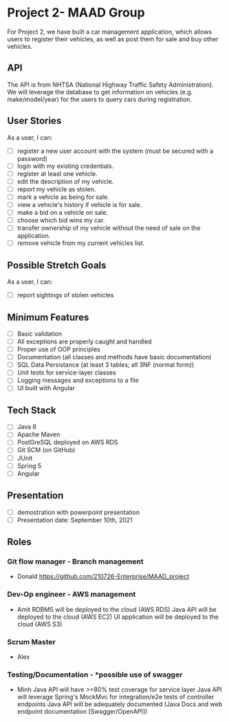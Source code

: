 # Project 2- MAAD Group
For Project 2, we have built a car management application, which allows users to register their vehicles, as well as post them for sale and buy other vehicles.
## API
The API is from NHTSA (National Highway Traffic Safety Administration). We will leverage the database to get information on vehicles (e.g. make/model/year) for the users to query cars during registration.
## User Stories
As a user, I can:
- [ ] register a new user account with the system (must be secured with a password)
- [ ] login with my existing credentials.
- [ ] register at least one vehicle.
- [ ] edit the description of my vehicle.
- [ ] report my vehicle as stolen.
- [ ] mark a vehicle as being for sale.
- [ ] view a vehicle's history if vehicle is for sale.
- [ ] make a bid on a vehicle on sale.
- [ ] choose which bid wins my car.
- [ ] transfer ownership of my vehicle without the need of sale on the application.
- [ ] remove vehicle from my current vehicles list.
## Possible Stretch Goals
As a user, I can:
- [ ] report sightings of stolen vehicles
## Minimum Features
- [ ] Basic validation
- [ ] All exceptions are properly caught and handled
- [ ] Proper use of OOP principles
- [ ] Documentation (all classes and methods have basic documentation)
- [ ] SQL Data Persistance (at least 3 tables; all 3NF (normal form))
- [ ] Unit tests for service-layer classes
- [ ] Logging messages and exceptions to a file
- [ ] UI built with Angular
## Tech Stack
- [ ] Java 8
- [ ] Apache Maven
- [ ] PostGreSQL deployed on AWS RDS
- [ ] Git SCM (on GitHub)
- [ ] JUnit
- [ ] Spring 5
- [ ] Angular
## Presentation
- [ ] demostration with powerpoint presentation
- [ ] Presentation date: September 10th, 2021

## Roles
### Git flow manager - Branch management
- Donald
https://github.com/210726-Enterprise/MAAD_project
### Dev-Op engineer - AWS management
- Amit
RDBMS will be deployed to the cloud (AWS RDS)
Java API will be deployed to the cloud (AWS EC2)
UI application will be deployed to the cloud (AWS S3)
### Scrum Master
- Alex
### Testing/Documentation - *possible use of swagger
- Minh
Java API will have >=80% test coverage for service layer
Java API will leverage Spring's MockMvc for integration/e2e tests of controller endpoints
Java API will be adequately documented (Java Docs and web endpoint documentation [Swagger/OpenAPI])
